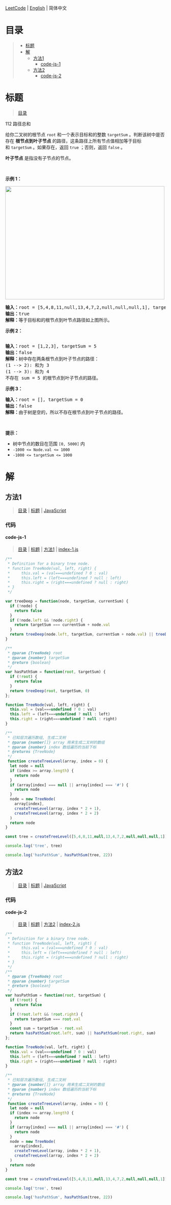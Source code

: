 [LeetCode](../README.CN.md) | [English](./README.md) | 简体中文

# 目录

>- [标题](#标题)
>- [解](#解)
>    - [方法1](#方法1)
>        - [code-js-1](#code-js-1)
>    - [方法2](#方法2)
>        - [code-js-2](#code-js-2)

# 标题

>[目录](#目录)

112&nbsp;路径总和

<p>给你二叉树的根节点&nbsp;<code>root</code> 和一个表示目标和的整数&nbsp;<code>targetSum</code> 。判断该树中是否存在 <strong>根节点到叶子节点</strong> 的路径，这条路径上所有节点值相加等于目标和&nbsp;<code>targetSum</code> 。如果存在，返回 <code>true</code> ；否则，返回 <code>false</code> 。</p>

<p><strong>叶子节点</strong> 是指没有子节点的节点。</p>

<p>&nbsp;</p>

<p><strong>示例 1：</strong></p>
<img alt="" src="https://assets.leetcode.com/uploads/2021/01/18/pathsum1.jpg" style="width: 500px; height: 356px;" />
<pre>
<strong>输入：</strong>root = [5,4,8,11,null,13,4,7,2,null,null,null,1], targetSum = 22
<strong>输出：</strong>true
<strong>解释：</strong>等于目标和的根节点到叶节点路径如上图所示。
</pre>

<p><strong>示例 2：</strong></p>
<img alt="" src="https://assets.leetcode.com/uploads/2021/01/18/pathsum2.jpg" />
<pre>
<strong>输入：</strong>root = [1,2,3], targetSum = 5
<strong>输出：</strong>false
<strong>解释：</strong>树中存在两条根节点到叶子节点的路径：
(1 --&gt; 2): 和为 3
(1 --&gt; 3): 和为 4
不存在 sum = 5 的根节点到叶子节点的路径。</pre>

<p><strong>示例 3：</strong></p>

<pre>
<strong>输入：</strong>root = [], targetSum = 0
<strong>输出：</strong>false
<strong>解释：</strong>由于树是空的，所以不存在根节点到叶子节点的路径。
</pre>

<p>&nbsp;</p>

<p><strong>提示：</strong></p>

<ul>
	<li>树中节点的数目在范围 <code>[0, 5000]</code> 内</li>
	<li><code>-1000 &lt;= Node.val &lt;= 1000</code></li>
	<li><code>-1000 &lt;= targetSum &lt;= 1000</code></li>
</ul>


# 解

## 方法1

>[目录](#目录) | [标题](#标题) | [JavaScript](#code-js-1)

### 代码

#### code-js-1

>[目录](#目录) | [标题](#标题) | [方法1](#方法1) | [index-1.js](./index-1.js "index-1.js")

```JavaScript
/**
 * Definition for a binary tree node.
 * function TreeNode(val, left, right) {
 *     this.val = (val===undefined ? 0 : val)
 *     this.left = (left===undefined ? null : left)
 *     this.right = (right===undefined ? null : right)
 * }
 */

var treeDeep = function(node, targetSum, currentSum) {
  if (!node) {
    return false
  }
  if (!node.left && !node.right) {
    return targetSum === currentSum + node.val
  }
  return treeDeep(node.left, targetSum, currentSum + node.val) || treeDeep(node.right, targetSum, currentSum + node.val)
}

/**
 * @param {TreeNode} root
 * @param {number} targetSum
 * @return {boolean}
 */
var hasPathSum = function(root, targetSum) {
  if (!root) {
    return false
  }
  return treeDeep(root, targetSum, 0)
};

function TreeNode(val, left, right) {
  this.val = (val===undefined ? 0 : val)
  this.left = (left===undefined ? null : left)
  this.right = (right===undefined ? null : right)
}

/**
 * 已知层次遍历数组, 生成二叉树
 * @param {number[]} array 用来生成二叉树的数组
 * @param {number} index 数组遍历的当前下标
 * @returns {TreeNode}
 */
 function createTreeLevel(array, index = 0) {
  let node = null
  if (index >= array.length) {
    return node
  }
  if (array[index] === null || array[index] === '#') {
    return node
  }
  node = new TreeNode(
    array[index],
    createTreeLevel(array, index * 2 + 1),
    createTreeLevel(array, index * 2 + 2)
  )
  return node
}

const tree = createTreeLevel([5,4,8,11,null,13,4,7,2,null,null,null,1])

console.log('tree', tree)

console.log('hasPathSum', hasPathSum(tree, 22))

```

## 方法2

>[目录](#目录) | [标题](#标题) | [JavaScript](#code-js-2)

### 代码

#### code-js-2

>[目录](#目录) | [标题](#标题) | [方法2](#方法2) | [index-2.js](./index-2.js "index-2.js")

```JavaScript
/**
 * Definition for a binary tree node.
 * function TreeNode(val, left, right) {
 *     this.val = (val===undefined ? 0 : val)
 *     this.left = (left===undefined ? null : left)
 *     this.right = (right===undefined ? null : right)
 * }
 */
/**
 * @param {TreeNode} root
 * @param {number} targetSum
 * @return {boolean}
 */
var hasPathSum = function(root, targetSum) {
  if (!root) {
    return false
  }
  if (!root.left && !root.right) {
    return targetSum === root.val
  }
  const sum = targetSum - root.val
  return hasPathSum(root.left, sum) || hasPathSum(root.right, sum)
};

function TreeNode(val, left, right) {
  this.val = (val===undefined ? 0 : val)
  this.left = (left===undefined ? null : left)
  this.right = (right===undefined ? null : right)
}

/**
 * 已知层次遍历数组, 生成二叉树
 * @param {number[]} array 用来生成二叉树的数组
 * @param {number} index 数组遍历的当前下标
 * @returns {TreeNode}
 */
 function createTreeLevel(array, index = 0) {
  let node = null
  if (index >= array.length) {
    return node
  }
  if (array[index] === null || array[index] === '#') {
    return node
  }
  node = new TreeNode(
    array[index],
    createTreeLevel(array, index * 2 + 1),
    createTreeLevel(array, index * 2 + 2)
  )
  return node
}

const tree = createTreeLevel([5,4,8,11,null,13,4,7,2,null,null,null,1])

console.log('tree', tree)

console.log('hasPathSum', hasPathSum(tree, 22))

```

